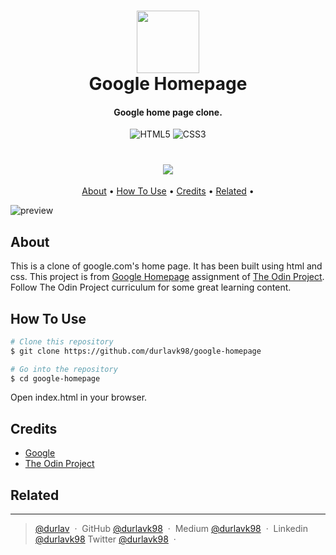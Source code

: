 <h1 align="center">
  <a href="https://www.theodinproject.com/"><img src="https://www.theodinproject.com/assets/odin-logo-2d729f16279e9fc3b58ce847eacf07f883bdfc95eb23bb5064ed59d36ef551d6.svg" width="100"></a>
  <br>
  Google Homepage
  <br>
</h1>

<h4 align="center">Google home page clone.</h4>

<p align="center">
<img alt="HTML5" src="https://img.shields.io/badge/html5-%23E34F26.svg?&style=for-the-badge&logo=html5&logoColor=white"/>
<img alt="CSS3" src="https://img.shields.io/badge/css3-%231572B6.svg?&style=for-the-badge&logo=css3&logoColor=white"/>
</p>
<h1 align="center">
<a href="https://durlavk98.github.io/google-homepage/"><img src="https://img.shields.io/badge/Live%20demo%20at-GitHub%20Pages-blueviolet.svg?style=for-the-badge&logo=GitHub"/></a>
</h1>


<p align="center">
  <a href="#about">About</a> •
  <a href="#how-to-use">How To Use</a> •
  <a href="#credits">Credits</a> •
  <a href="#related">Related</a> •
</p>


![preview](https://raw.githubusercontent.com/durlavk98/google-homepage/main/google-homepage.png)

## About
This is a clone of google.com's home page. It has been built using html and css.
This project is from [Google Homepage](https://www.theodinproject.com/paths/foundations/courses/foundations/lessons/html-css) assignment of [The Odin Project](https://www.theodinproject.com/). Follow The Odin Project curriculum for some great learning content.

## How To Use

```bash
# Clone this repository
$ git clone https://github.com/durlavk98/google-homepage

# Go into the repository
$ cd google-homepage
```
Open index.html in your browser.

## Credits

- [Google](http://google.com)
- [The Odin Project](https://www.theodinproject.com/)

## Related


---

> [@durlav](https://durlavk98.github.io/portfolio/) &nbsp;&middot;&nbsp;
> GitHub [@durlavk98](https://github.com/durlavk98) &nbsp;&middot;&nbsp;
> Medium [@durlavk98](https://durlavk98.medium.com/) &nbsp;&middot;&nbsp;
> Linkedin [@durlavk98](https://linkedin.com/in/durlavk98)
> Twitter [@durlavk98](https://twitter.com/durlavk98) &nbsp;&middot;&nbsp;
